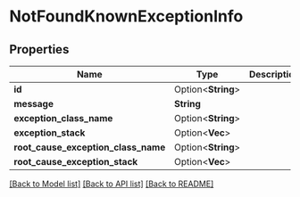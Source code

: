 # NotFoundKnownExceptionInfo

## Properties

Name | Type | Description | Notes
------------ | ------------- | ------------- | -------------
**id** | Option<**String**> |  | [optional]
**message** | **String** |  | 
**exception_class_name** | Option<**String**> |  | [optional]
**exception_stack** | Option<**Vec<String>**> |  | [optional]
**root_cause_exception_class_name** | Option<**String**> |  | [optional]
**root_cause_exception_stack** | Option<**Vec<String>**> |  | [optional]

[[Back to Model list]](../README.md#documentation-for-models) [[Back to API list]](../README.md#documentation-for-api-endpoints) [[Back to README]](../README.md)


